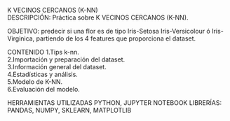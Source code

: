 K VECINOS CERCANOS (K-NN)    
DESCRIPCIÓN: Práctica sobre K VECINOS CERCANOS (K-NN).    

OBJETIVO: predecir si una flor es de tipo Iris-Setosa Iris-Versicolour ó Iris-Virginica, partiendo de los 4 features que proporciona el dataset.    

CONTENIDO
1.Tips k-nn.    
2.Importación y preparación del dataset.    
3.Información general del dataset.    
4.Estadísticas y análisis.    
5.Modelo de K-NN.    
6.Evaluación del modelo.    
    
HERRAMIENTAS UTILIZADAS PYTHON, JUPYTER NOTEBOOK LIBRERÍAS: PANDAS, NUMPY, SKLEARN, MATPLOTLIB    

